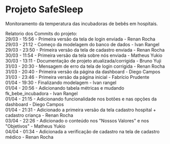 # Projeto SafeSleep
Monitoramento da temperatura das incubadoras de bebês em hospitais.

Relatorio dos Commits do projeto: <br>
29/03 - 15:56 - Primeira versão da tela de login enviada - Renan Rocha <br>
29/03 - 21:12 - Começo da modelagem do banco de dados - Ivan Rangel <br>
29/03 - 23:50 - Primeira versão da tela de cadastro enviada - Renan Rocha <br>
30/03 - 11:54 - Primeira versão da tela sobre nós enviada - Matheus Yukio <br>
30/03 - 13:11 - Documentação de projeto atualizada/corrigida - Bruno Yuji <br>
31/03 - 20:30 - Mensagem de erro da tela de login corrigida - Renan Rocha <br>
31/03 - 20:40 - Primeira versão da página da dashboard - Diego Campos <br>
31/03 - 23:46 - Primeira versão da página inicial - Fabrício Prudente <br>
01/04 - 19:30 - Finalizando modelagem - Ivan rangel <br>
01/04 - 20:56 - Adicionando tabela métricas e mudando fk_bebe_incubadora - Ivan Rangel <br>
01/04 - 21:15 - Adicionando funcionalidade nos botões e nas opções da dashboard - Diego Campos <br>
01/04 - 21:31 - Adicionado a primeira versão da tela cadastro hospital + cadastro criança - Renan Rocha <br>
03/04 - 22:26 - Adicionado o conteúdo nos "Nossos Valores" e nos "Objetivos" - Matheus Yukio <br>
04/04 - 01:34 - Adicionada a verificação de cadastro na tela de cadastro médico - Renan Rocha <br>
